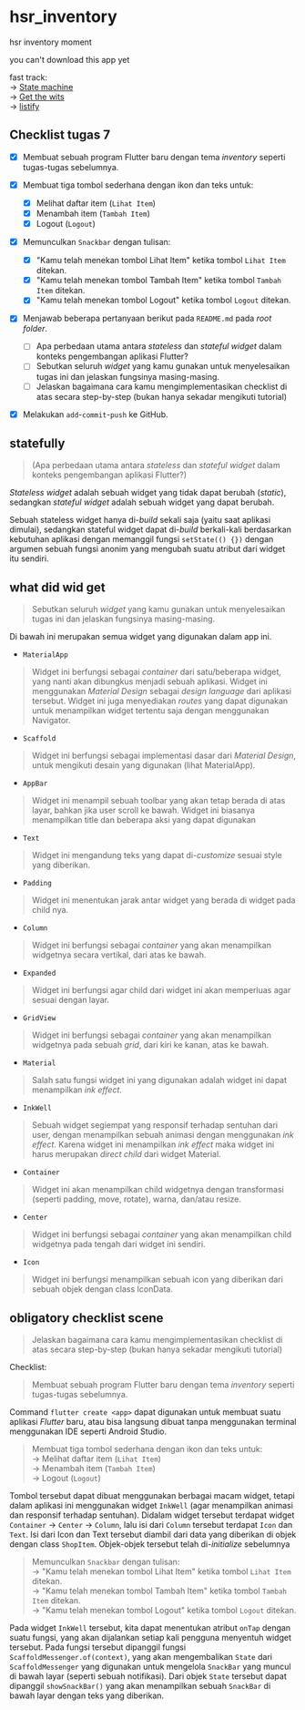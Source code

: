 # hsr_inventory

hsr inventory moment

you can't download this app yet

fast track:<br>
-> [State machine](#statefully)<br>
-> [Get the wits](#what-did-wid-get)<br>
-> [listify](#obligatory-checklist-scene)<br>


## Checklist tugas 7

- [x] Membuat sebuah program Flutter baru dengan tema _inventory_ seperti tugas-tugas sebelumnya.
- [x] Membuat tiga tombol sederhana dengan ikon dan teks untuk:
    - [x] Melihat daftar item (`Lihat Item`)
    - [x] Menambah item (`Tambah Item`)
    - [x] Logout (`Logout`)
- [x] Memunculkan `Snackbar` dengan tulisan:
    - [x] "Kamu telah menekan tombol Lihat Item" ketika tombol `Lihat Item` ditekan.
    - [x] "Kamu telah menekan tombol Tambah Item" ketika tombol `Tambah Item` ditekan.
    - [x] "Kamu telah menekan tombol Logout" ketika tombol `Logout` ditekan.
- [x] Menjawab beberapa pertanyaan berikut pada `README.md` pada *root folder*.
    - [ ] Apa perbedaan utama antara _stateless_ dan _stateful widget_ dalam konteks pengembangan aplikasi Flutter?
    - [ ] Sebutkan seluruh _widget_ yang kamu gunakan untuk menyelesaikan tugas ini dan jelaskan fungsinya masing-masing.
    - [ ] Jelaskan bagaimana cara kamu mengimplementasikan checklist di atas secara step-by-step (bukan hanya sekadar mengikuti tutorial)
- [x] Melakukan `add`-`commit`-`push` ke GitHub.


## statefully
> (Apa perbedaan utama antara _stateless_ dan _stateful widget_ dalam konteks pengembangan aplikasi Flutter?)

_Stateless widget_ adalah sebuah widget yang tidak dapat berubah (_static_), sedangkan _stateful widget_ adalah sebuah widget yang dapat berubah.

Sebuah stateless widget hanya di-_build_ sekali saja (yaitu saat aplikasi dimulai), sedangkan stateful widget dapat di-_build_ berkali-kali berdasarkan kebutuhan aplikasi dengan memanggil fungsi `setState(() {})` dengan argumen sebuah fungsi anonim yang mengubah suatu atribut dari widget itu sendiri.

## what did wid get
> Sebutkan seluruh _widget_ yang kamu gunakan untuk menyelesaikan tugas ini dan jelaskan fungsinya masing-masing.

Di bawah ini merupakan semua widget yang digunakan dalam app ini.
- `MaterialApp`
> Widget ini berfungsi sebagai _container_ dari satu/beberapa widget, yang nanti akan dibungkus menjadi sebuah aplikasi.
> Widget ini menggunakan _Material Design_ sebagai _design language_ dari aplikasi tersebut.
> Widget ini juga menyediakan _routes_ yang dapat digunakan untuk menampilkan widget tertentu saja dengan menggunakan Navigator.
- `Scaffold`
> Widget ini berfungsi sebagai implementasi dasar dari _Material Design_, untuk mengikuti desain yang digunakan (lihat MaterialApp). 
- `AppBar`
> Widget ini menampil sebuah toolbar yang akan tetap berada di atas layar, bahkan jika user scroll ke bawah.
> Widget ini biasanya menampilkan title dan beberapa aksi yang dapat digunakan
- `Text`
> Widget ini mengandung teks yang dapat di-_customize_ sesuai style yang diberikan.
- `Padding`
> Widget ini menentukan jarak antar widget yang berada di widget pada child nya.
- `Column`
> Widget ini berfungsi sebagai _container_ yang akan menampilkan widgetnya secara vertikal, dari atas ke bawah.
- `Expanded`
> Widget ini berfungsi agar child dari widget ini akan memperluas agar sesuai dengan layar.
- `GridView`
> Widget ini berfungsi sebagai _container_ yang akan menampilkan widgetnya pada sebuah _grid_, dari kiri ke kanan, atas ke bawah.
- `Material`
> Salah satu fungsi widget ini yang digunakan adalah widget ini dapat menampilkan _ink effect_.  
- `InkWell`
> Sebuah widget segiempat yang responsif terhadap sentuhan dari user, dengan menampilkan sebuah animasi dengan menggunakan _ink effect_.
> Karena widget ini menampilkan _ink effect_ maka widget ini harus merupakan _direct child_ dari widget Material. 
- `Container`
> Widget ini akan menampilkan child widgetnya dengan transformasi (seperti padding, move, rotate), warna, dan/atau resize.
- `Center`
> Widget ini berfungsi sebagai _container_ yang akan menampilkan child widgetnya pada tengah dari widget ini sendiri.
- `Icon`
> Widget ini berfungsi menampilkan sebuah icon yang diberikan dari sebuah objek dengan class IconData.

## obligatory checklist scene
> Jelaskan bagaimana cara kamu mengimplementasikan checklist di atas secara step-by-step (bukan hanya sekadar mengikuti tutorial)

Checklist:
>Membuat sebuah program Flutter baru dengan tema _inventory_ seperti tugas-tugas sebelumnya.

Command `flutter create <app>` dapat digunakan untuk membuat suatu aplikasi _Flutter_ baru, atau bisa langsung dibuat tanpa menggunakan terminal menggunakan IDE seperti Android Studio.

>Membuat tiga tombol sederhana dengan ikon dan teks untuk:<br>
-> Melihat daftar item (`Lihat Item`)<br>
-> Menambah item (`Tambah Item`)<br>
-> Logout (`Logout`)<br>

Tombol tersebut dapat dibuat menggunakan berbagai macam widget, tetapi dalam aplikasi ini menggunakan widget `InkWell` (agar menampilkan animasi dan responsif terhadap sentuhan). 
Didalam widget tersebut terdapat widget `Container` -> `Center` -> `Column`, lalu isi dari `Column` tersebut terdapat `Icon` dan `Text`.
Isi dari Icon dan Text tersebut diambil dari data yang diberikan di objek dengan class `ShopItem`. Objek-objek tersebut telah di-_initialize_ sebelumnya


> Memunculkan `Snackbar` dengan tulisan:<br>
-> "Kamu telah menekan tombol Lihat Item" ketika tombol `Lihat Item` ditekan.<br>
-> "Kamu telah menekan tombol Tambah Item" ketika tombol `Tambah Item` ditekan.<br>
-> "Kamu telah menekan tombol Logout" ketika tombol `Logout` ditekan.<br>

Pada widget `InkWell` tersebut, kita dapat menentukan atribut `onTap` dengan suatu fungsi, yang akan dijalankan setiap kali pengguna menyentuh widget tersebut.
Pada fungsi tersebut dipanggil fungsi `ScaffoldMessenger.of(context)`, yang akan mengembalikan `State` dari `ScaffoldMessenger` yang digunakan untuk mengelola `SnackBar` yang muncul di bawah layar (seperti sebuah notifikasi). Dari objek `State` tersebut dapat dipanggil `showSnackBar()` yang akan menampilkan sebuah `SnackBar` di bawah layar dengan teks yang diberikan.

